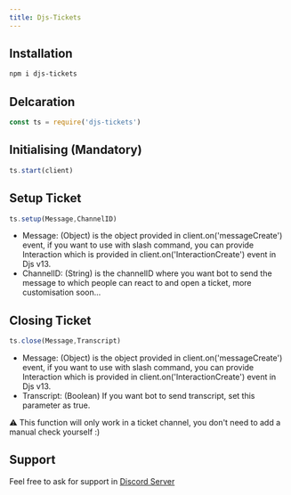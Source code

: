 ```yaml
--- 
title: Djs-Tickets 
---
```


## Installation
```txt
npm i djs-tickets
```

## Delcaration
```js
const ts = require('djs-tickets')
```

## Initialising (Mandatory)
```js
ts.start(client)
```

## Setup Ticket
```js
ts.setup(Message,ChannelID)
```
- Message: (Object) is the object provided in client.on('messageCreate') event, if you want to use with slash command, you can provide Interaction which is provided in client.on('InteractionCreate') event in Djs v13.     
- ChannelID: (String) is the channelID where you want bot to send the message to which people can react to and open a ticket, more customisation soon... 

## Closing Ticket
```js
ts.close(Message,Transcript)
```
- Message: (Object) is the object provided in client.on('messageCreate') event, if you want to use with slash command, you can provide Interaction which is provided in client.on('InteractionCreate') event in Djs v13.    
- Transcript: (Boolean) If you want bot to send transcript, set this parameter as true.      

⚠️ This function will only work in a ticket channel, you don't need to add a manual check yourself :)
## Support
Feel free to ask for support in [Discord Server](https://u.pgamerx.com/discord)

